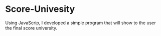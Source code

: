 # Score-Univesity
Using JavaScrip, I developed a simple program that will show to the user the final score university.
